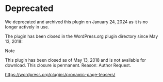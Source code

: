# Deprecated

We deprecated and archived this plugin on January 24, 2024 as it is no longer actively in use.

The plugin has been closed in the WordPress.org plugin directory since May 13, 2018:

> [!NOTE]  
> This plugin has been closed as of May 13, 2018 and is not available for download. This closure is permanent. Reason: Author Request.

https://wordpress.org/plugins/pronamic-page-teasers/
